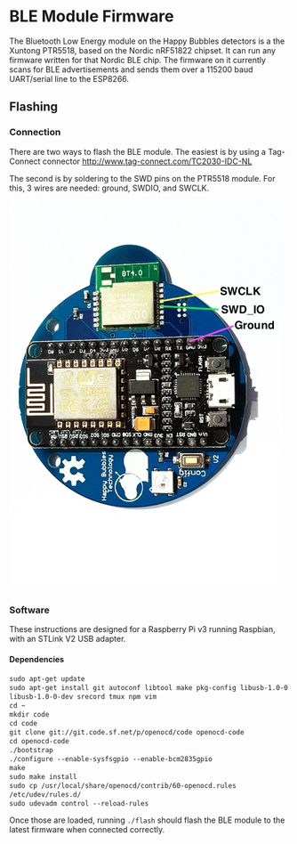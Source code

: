 # BLE Module Firmware

The Bluetooth Low Energy module on the Happy Bubbles detectors is a the Xuntong PTR5518, based on the Nordic nRF51822 chipset. It can run any firmware written for that Nordic BLE chip. The firmware on it currently scans for BLE advertisements and sends them over a 115200 baud UART/serial line to the ESP8266.


## Flashing

### Connection

There are two ways to flash the BLE module. The easiest is by using a Tag-Connect connector http://www.tag-connect.com/TC2030-IDC-NL

The second is by soldering to the SWD pins on the PTR5518 module. For this, 3 wires are needed: ground, SWDIO, and SWCLK.

![Alt text](/ble_module/ble_flashing.png?raw=true "SWD")

### Software

These instructions are designed for a Raspberry Pi v3 running Raspbian, with an STLink V2 USB adapter.

#### Dependencies

```
sudo apt-get update
sudo apt-get install git autoconf libtool make pkg-config libusb-1.0-0 libusb-1.0-0-dev srecord tmux npm vim
cd ~
mkdir code
cd code
git clone git://git.code.sf.net/p/openocd/code openocd-code
cd openocd-code
./bootstrap
./configure --enable-sysfsgpio --enable-bcm2835gpio
make
sudo make install
sudo cp /usr/local/share/openocd/contrib/60-openocd.rules /etc/udev/rules.d/
sudo udevadm control --reload-rules
```

Once those are loaded, running `./flash` should flash the BLE module to the latest firmware when connected correctly.
